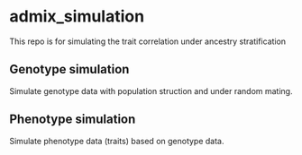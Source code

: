# admix_simulation

This repo is for simulating the trait correlation under ancestry stratification

## Genotype simulation 

Simulate genotype data with population struction and under random mating.

## Phenotype simulation

Simulate phenotype data (traits) based on genotype data.
